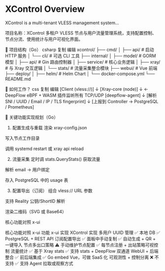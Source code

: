 # XControl Overview

XControl is a multi-tenant VLESS management system...

项目名称：XControl
多租户 VLESS 节点与用户流量管理系统，支持配置控制、节点分流、使用统计与用户可视化界面。


📁 项目结构（Go）
csharp
复制
编辑
xcontrol/
├── cmd/
│   ├── api/            # 启动 HTTP 服务
│   └── cli/            # 可选 CLI 工具
├── internal/
│   ├── model/          # GORM 模型
│   ├── api/            # Gin 路由控制器
│   ├── service/        # 核心业务逻辑
│   ├── xray/           # 与 Xray 交互逻辑
│   └── stats/          # 流量采集整合模块
├── webui/              # Vue 前端
├── deploy/
│   ├── helm/           # Helm Chart
│   └── docker-compose.yml
└── README.md


🧩 如何工作？
css
复制
编辑
[Client (vless://)]
      ↓
[Xray-core (node)]
      ↓   ← DeepFlow eBPF + WASM 插件监听所有 TCP/UDP
[deepflow-agent]
      ↓
[解析 SNI / UUID / Email / IP / TLS fingerprint]
      ↓
[上报到 Controller → PostgreSQL / Prometheus]

🔧 关键功能实现规划（Go）
1. 配置生成与重载
渲染 xray-config.json

写入节点工作目录

调用 systemd restart 或 xray api reload

2. 流量采集
定时调 stats.QueryStats() 获取流量

解析 email → 用户绑定

存入 PostgreSQL 中的 usage 表

3. 配置导出（订阅）
组合 vless:// URL 参数

支持 Reality 公钥/ShortID 解析

渲染二维码（SVG 或 Base64）


核心功能对照 x-ui

核心功能对照 x-ui
功能	x-ui 实现	XControl 实现
多用户 UUID 管理	✅ 本地 DB	✅ PostgreSQL + REST API
订阅配置导出	✅ 面板中手动复制	✅ 自动生成 + QR + 一键导入
节点多出口策略	⚠️ 手动维护节点配置	✅ 每节点注册 + 出站策略可视控制
流量统计	✅ 基于 Xray stats	✅ 支持 stats + DeepFlow 双通道
WebUI + 后端整合	✅ 前后端集成	✅ Go embed Vue，可做 SaaS 化
可观测性 + 控制分离	❌ 不支持	✅ 支持 Agent 拉取或观察方式
